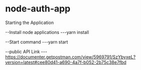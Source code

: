 # node-auth-app

Starting the Application 

--Install node applications
---yarn install

--Start command
---yarn start

--public API Link 
---https://documenter.getpostman.com/view/5969791/SzYbyxeL?version=latest#cee80d41-a690-4a7f-b052-2b75c38e7fbd
